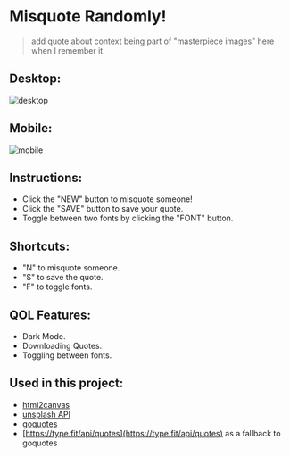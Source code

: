 # Misquote Randomly!

> add quote about context being part of "masterpiece images" here when I remember it.   

## Desktop:

![desktop](https://user-images.githubusercontent.com/98567681/179874358-e37ceebb-40c6-4757-891d-ddffedddac22.png)

## Mobile: 

![mobile](https://user-images.githubusercontent.com/98567681/179874335-9346f498-d363-42a2-9746-7eacc64a97bd.png)

## Instructions: 

- Click the "NEW" button to misquote someone! 
- Click the "SAVE" button to save your quote.
- Toggle between two fonts by clicking the "FONT" button.

## Shortcuts:

- "N" to misquote someone.
- "S" to save the quote.
- "F" to toggle fonts.

## QOL Features: 

- Dark Mode.  
- Downloading Quotes.
- Toggling between fonts.

## Used in this project: 

- [html2canvas](http://html2canvas.hertzen.com) 
- [unsplash API](https://github.com/kenjidevweb/Misquote-Randomly/edit/master/readme.md)
- [goquotes](https://goquotes.docs.apiary.io/)
- [https://type.fit/api/quotes](https://type.fit/api/quotes) as a fallback to goquotes
